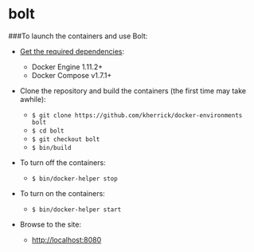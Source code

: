 bolt
=========

###To launch the containers and use Bolt:

* [Get the required dependencies](https://www.docker.com/products/docker):
  - Docker Engine 1.11.2+
  - Docker Compose v1.7.1+

* Clone the repository and build the containers (the first time may take awhile):
  - `$ git clone https://github.com/kherrick/docker-environments bolt`
  - `$ cd bolt`
  - `$ git checkout bolt`
  - `$ bin/build`

* To turn off the containers:
  - `$ bin/docker-helper stop`

* To turn on the containers:
  - `$ bin/docker-helper start`

* Browse to the site:
  - [http://localhost:8080](http://localhost:8080)
